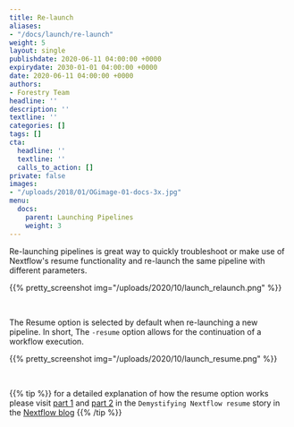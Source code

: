 ```yaml
---
title: Re-launch
aliases:
- "/docs/launch/re-launch"
weight: 5
layout: single
publishdate: 2020-06-11 04:00:00 +0000
expirydate: 2030-01-01 04:00:00 +0000
date: 2020-06-11 04:00:00 +0000
authors:
- Forestry Team
headline: ''
description: ''
textline: ''
categories: []
tags: []
cta:
  headline: ''
  textline: ''
  calls_to_action: []
private: false
images:
- "/uploads/2018/01/OGimage-01-docs-3x.jpg"
menu:
  docs:
    parent: Launching Pipelines
    weight: 3
---
```


Re-launching pipelines is great way to quickly troubleshoot or make use of Nextflow's resume functionality and re-launch the same pipeline with different parameters.

{{% pretty_screenshot img="/uploads/2020/10/launch_relaunch.png" %}}

<br>

The Resume option is selected by default when re-launching a new pipeline. In short, The `-resume` option allows for the continuation of a workflow execution.

{{% pretty_screenshot img="/uploads/2020/10/launch_resume.png" %}}

<br>

{{% tip %}}
for a detailed explanation of how the resume option works please visit [part 1](https://www.nextflow.io/blog/2019/demystifying-nextflow-resume.html) and [part 2](https://www.nextflow.io/blog/2019/troubleshooting-nextflow-resume.html) in the `Demystifying Nextflow resume` story in the [Nextflow blog](https://www.nextflow.io/blog)
{{% /tip %}}
